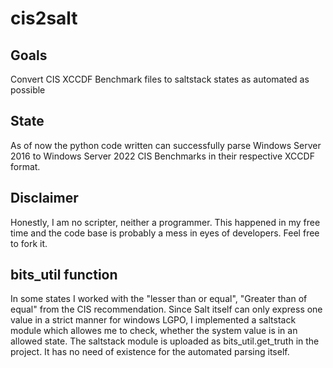 # cis2salt

## Goals
Convert CIS XCCDF Benchmark files to saltstack states as automated as possible

## State
As of now the python code written can successfully parse Windows Server 2016 to Windows Server 2022 CIS Benchmarks in their respective XCCDF format.

## Disclaimer
Honestly, I am no scripter, neither a programmer. This happened in my free time and the code base is probably a mess in eyes of developers. Feel free to fork it.


## bits_util function
In some states I worked with the "lesser than or equal", "Greater than of equal" from the CIS recommendation. Since Salt itself can only express one value in a strict manner for windows LGPO, I implemented a saltstack module which allowes me to check, whether the system value is in an allowed state. The saltstack module is uploaded as bits_util.get_truth in the project. It has no need of existence for the automated parsing itself.
